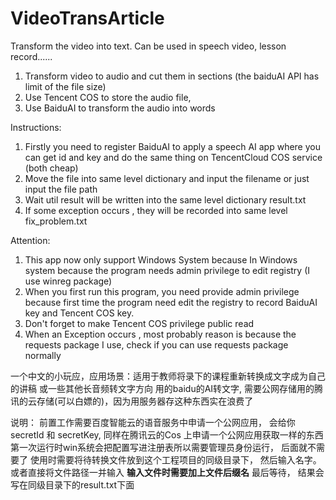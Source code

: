 # VideoTransArticle
Transform the video into text. Can be used in speech video, lesson record......
1. Transform video to audio and cut them in sections (the baiduAI API has limit of the file size)
2. Use Tencent COS to store the audio file,
3. Use BaiduAI to transform the audio into words

Instructions:
1. Firstly you need to register BaiduAI to apply a speech AI app where you can get id and key and do the same thing on TencentCloud COS service (both cheap) 
2. Move the file into same level dictionary and input the filename or just input the file path
3. Wait util result will be written into the same level dictionary result.txt
4. If some exception occurs , they will be recorded into same level fix_problem.txt

Attention:
1.  This app now only support Windows System because In Windows system because the program needs admin privilege to edit registry (I use winreg package)
2. When you first run this program, you need provide admin privilege because first time the program need edit the registry to record BaiduAI key and Tencent COS key.
3. Don't forget to make Tencent COS privilege public read
4. When an Exception occurs , most probably reason is because the requests package I use, check if you can use requests package normally


一个中文的小玩应，应用场景：适用于教师将录下的课程重新转换成文字成为自己的讲稿 或一些其他长音频转文字方向
用的baidu的AI转文字, 需要公网存储用的腾讯的云存储(可以白嫖的)，因为用服务器存这种东西实在浪费了

说明： 前置工作需要百度智能云的语音服务中申请一个公网应用， 会给你secretId 和 secretKey, 同样在腾讯云的Cos 上申请一个公网应用获取一样的东西
第一次运行时win系统会把配置写进注册表所以需要管理员身份运行， 后面就不需要了
使用时需要将待转换文件放到这个工程项目的同级目录下， 然后输入名字。或者直接将文件路径一并输入 **输入文件时需要加上文件后缀名**
最后等待， 结果会写在同级目录下的result.txt下面

